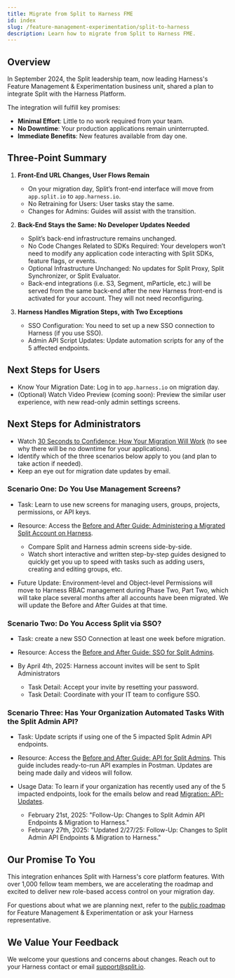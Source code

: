```yaml
---
title: Migrate from Split to Harness FME
id: index
slug: /feature-management-experimentation/split-to-harness
description: Learn how to migrate from Split to Harness FME.
---
```


## Overview

In September 2024, the Split leadership team, now leading Harness's Feature Management & Experimentation business unit, shared a plan to integrate Split with the Harness Platform.

The integration will fulfill key promises:

* **Minimal Effort**: Little to no work required from your team.
* **No Downtime**: Your production applications remain uninterrupted.
* **Immediate Benefits**: New features available from day one.

## Three-Point Summary

1. **Front-End URL Changes, User Flows Remain**

   - On your migration day, Split’s front-end interface will move from `app.split.io` to `app.harness.io`.
   - No Retraining for Users: User tasks stay the same.
   - Changes for Admins: Guides will assist with the transition.

1. **Back-End Stays the Same: No Developer Updates Needed**

   - Split’s back-end infrastructure remains unchanged.
   - No Code Changes Related to SDKs Required: Your developers won’t need to modify any application code interacting with Split SDKs, feature flags, or events.
   - Optional Infrastructure Unchanged: No updates for Split Proxy, Split Synchronizer, or Split Evaluator.
   - Back-end integrations (i.e. S3, Segment, mParticle, etc.) will be served from the same back-end after the new Harness front-end is activated for your account. They will not need reconfiguring.

1. **Harness Handles Migration Steps, with Two Exceptions**

   - SSO Configuration: You need to set up a new SSO connection to Harness (if you use SSO).
   - Admin API Script Updates: Update automation scripts for any of the 5 affected endpoints.

## Next Steps for Users

   - Know Your Migration Date: Log in to `app.harness.io` on migration day.
   - (Optional) Watch Video Preview (coming soon): Preview the similar user experience, with new read-only admin settings screens.

## Next Steps for Administrators

   - Watch [30 Seconds to Confidence: How Your Migration Will Work](/docs/feature-management-experimentation/split-to-harness/how-it-works/) (to see why there will be no downtime for your applications).
   - Identify which of the three scenarios below apply to you (and plan to take action if needed).
   - Keep an eye out for migration date updates by email.

### Scenario One: Do You Use Management Screens?

   - Task: Learn to use new screens for managing users, groups, projects, permissions, or API keys.
   - Resource: Access the [Before and After Guide: Administering a Migrated Split Account on Harness](/docs/feature-management-experimentation/split-to-harness/administering-migrated-account/).

     - Compare Split and Harness admin screens side-by-side.
     - Watch short interactive and written step-by-step guides designed to quickly get you up to speed with tasks such as adding users, creating and editing groups, etc.
   
   - Future Update: Environment-level and Object-level Permissions will move to Harness RBAC management during Phase Two, Part Two, which will take place several months after all accounts have been migrated. We will update the Before and After Guides at that time.

### Scenario Two: Do You Access Split via SSO?

   - Task: create a new SSO Connection at least one week before migration.
   - Resource: Access the [Before and After Guide: SSO for Split Admins](/docs/feature-management-experimentation/split-to-harness/sso-for-admins).
   - By April 4th, 2025: Harness account invites will be sent to Split Administrators

     - Task Detail: Accept your invite by resetting your password.
     - Task Detail: Coordinate with your IT team to configure SSO.

### Scenario Three: Has Your Organization Automated Tasks With the Split Admin API?

   - Task: Update scripts if using one of the 5 impacted Split Admin API endpoints.
   - Resource: Access the [Before and After Guide: API for Split Admins](/docs/feature-management-experimentation/split-to-harness/api-for-split-admins). This guide includes ready-to-run API examples in Postman. Updates are being made daily and videos will follow.
   - Usage Data: To learn if your organization has recently used any of the 5 impacted endpoints, look for the emails below and read [Migration: API-Updates](/docs/feature-management-experimentation/split-to-harness/api-updates). 

     - February 21st, 2025: "Follow-Up: Changes to Split Admin API Endpoints & Migration to Harness."
     - February 27th, 2025: "Updated 2/27/25: Follow-Up: Changes to Split Admin API Endpoints & Migration to Harness." 

## Our Promise To You

This integration enhances Split with Harness's core platform features. With over 1,000 fellow team members, we are accelerating the roadmap and excited to deliver new role-based access control on your migration day. 

For questions about what we are planning next, refer to the [public roadmap](https://developer.harness.io/roadmap/#fme) for Feature Management & Experimentation or ask your Harness representative.

## We Value Your Feedback

We welcome your questions and concerns about changes. Reach out to your Harness contact or email support@split.io.